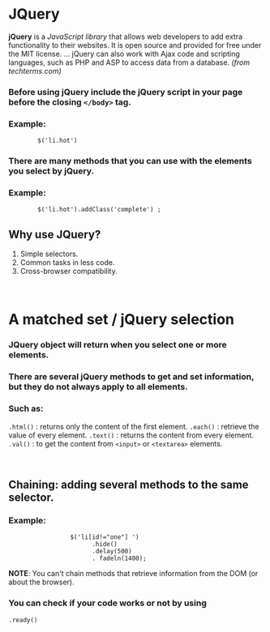 # **JQuery**

**jQuery** is a *JavaScript library* that allows web developers to add extra functionality to their websites. It is open source and provided for free under the MIT license. ... jQuery can also work with Ajax code and scripting languages, such as PHP and ASP to access data from a database. 
*(from techterms.com)*

### Before using jQuery include the jQuery script in your page before the closing `</body>` tag.

### Example: 
            $('li.hot') 

### There are many methods that you can use with the elements you select by jQuery. 
### Example: 
            $('li.hot').addClass('complete') ; 

## Why use JQuery? 
1. Simple selectors. 
2. Common tasks in less code.
3. Cross-browser compatibility.

<br>

# A matched set / jQuery selection 

### JQuery object will return when you select one or more elements.

### There are several jQuery methods to get and set information, but they do not always apply to all elements. 

### Such as: 
`.html()` : returns only the content of the first element.
`.each()` : retrieve the value of every element.
`.text()` : returns the content from every element.
`.val()`  : to get the content from `<input>` or `<textarea>` elements.

<br>

## Chaining: adding several methods to the same selector.

### Example: 
                     $('li[id!="one"] ')
                           .hide()
                           .delay(500)
                           . fadeln(1400);

**NOTE**: You can't chain methods that retrieve information from the DOM (or about the browser). 

### You can check if your code works or not by using 
`.ready()`          

